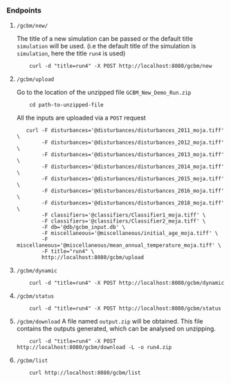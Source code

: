 <h3> Endpoints </h3>

1.  `/gcbm/new/`

    The title of a new simulation can be passed or the default title `simulation` will be used. (i.e the default title of the simulation is `simulation`, here the title `run4` is used)

    ```
        curl -d "title=run4" -X POST http://localhost:8080/gcbm/new
    ````

2. `/gcbm/upload`

    Go to the location of the unzipped file `GCBM_New_Demo_Run.zip`

    ```
        cd path-to-unzipped-file
    ```

    All the inputs are uploaded via a `POST` request

    ```
       curl -F disturbances='@disturbances/disturbances_2011_moja.tiff' \
            -F disturbances='@disturbances/disturbances_2012_moja.tiff' \
            -F disturbances='@disturbances/disturbances_2013_moja.tiff' \
            -F disturbances='@disturbances/disturbances_2014_moja.tiff' \
            -F disturbances='@disturbances/disturbances_2015_moja.tiff' \
            -F disturbances='@disturbances/disturbances_2016_moja.tiff' \
            -F disturbances='@disturbances/disturbances_2018_moja.tiff' \
            -F classifiers='@classifiers/Classifier1_moja.tiff' \
            -F classifiers='@classifiers/Classifier2_moja.tiff' \
            -F db='@db/gcbm_input.db' \
            -F miscellaneous='@miscellaneous/initial_age_moja.tiff' \
            -F miscellaneous='@miscellaneous/mean_annual_temperature_moja.tiff' \
            -F title="run4" \
            http://localhost:8080/gcbm/upload

    ```
3. `/gcbm/dynamic`

    ```
        curl -d "title=run4" -X POST http://localhost:8080/gcbm/dynamic
    ```

4. `/gcbm/status`
    ```
        curl -d "title=run4" -X POST http://localhost:8080/gcbm/status
    ```
5. `/gcbm/download`
    A file named `output.zip` will be obtained. This file contains the outputs generated, which can be analysed on unzipping.

    ```
        curl -d "title=run4" -X POST http://localhost:8080/gcbm/download -L -o run4.zip
    ```
6. `/gcbm/list`
    ```
        curl http://localhost:8080/gcbm/list
    ```
